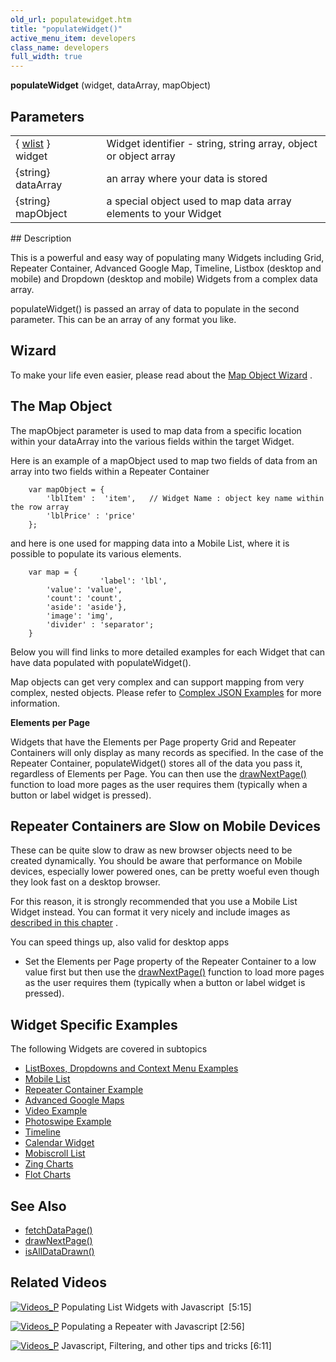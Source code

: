 ```yaml
---
old_url: populatewidget.htm
title: "populateWidget()"
active_menu_item: developers
class_name: developers
full_width: true
---
```



**populateWidget** (widget, dataArray, mapObject)

## Parameters

<table>
<tr>
<td width="137">
  { <a href="/developers/documentation/scripting-apis/client-api/objects-titbits/widget-list-parameters">wlist</a> } widget

</td>
<td width="20">
</td>
<td width="723">
Widget identifier - string, string array, object or object array

</td>
</tr>
<tr>
<td width="137">
{string} dataArray

</td>
<td width="20">
</td>
<td width="723">
an array where your data is stored

</td>
</tr>
<tr>
<td width="137">
{string} mapObject

</td>
<td width="20">
</td>
<td width="723">
a special object used to map data array elements to your Widget

</td>
</tr>
</table>
## Description

This is a powerful and easy way of populating many Widgets including Grid, Repeater Container, Advanced Google Map, Timeline, Listbox (desktop and mobile) and Dropdown (desktop and mobile) Widgets from a complex data array.

populateWidget() is passed an array of data to populate in the second parameter. This can be an array of any format you like.

## Wizard

To make your life even easier, please read about the [Map Object Wizard](/developers/documentation/scripting-apis/client-api/widget-data-state-manipulation/populatewidget/populatewidget-wizard) .

## The Map Object

The mapObject parameter is used to map data from a specific location within your dataArray into the various fields within the target Widget.

Here is an example of a mapObject used to map two fields of data from an array into two fields within a Repeater Container

        var mapObject = {
            'lblItem' :  'item',   // Widget Name : object key name within the row array
            'lblPrice' : 'price'
        };

and here is one used for mapping data into a Mobile List, where it is possible to populate its various elements.

        var map = {
                        'label': 'lbl',
            'value': 'value',
            'count': 'count',
            'aside': 'aside'},
            'image': 'img',
            'divider' : 'separator';        
        }   
   



Below you will find links to more detailed examples for each Widget that can have data populated with populateWidget().

Map objects can get very complex and can support mapping from very complex, nested objects. Please refer to [Complex JSON Examples](/developers/documentation/scripting-apis/client-api/widget-data-state-manipulation/populatewidget/complex-json-example) for more information.

**Elements per Page**

Widgets that have the Elements per Page property Grid and Repeater Containers will only display as many records as specified. In the case of the Repeater Container, populateWidget() stores all of the data you pass it, regardless of Elements per Page. You can then use the [drawNextPage()](/developers/documentation/scripting-apis/client-api/widget-object-functions/repeater-grid/drawnextpage) function to load more pages as the user requires them (typically when a button or label widget is pressed).

## Repeater Containers are Slow on Mobile Devices

These can be quite slow to draw as new browser objects need to be created dynamically. You should be aware that performance on Mobile devices, especially lower powered ones, can be pretty woeful even though they look fast on a desktop browser.

For this reason, it is strongly recommended that you use a Mobile List Widget instead. You can format it very nicely and include images as [described in this chapter](/developers/documentation/product-guide/advanced-important-widgets/important-mobile-widgets/mobile-list-widget/) .

You can speed things up, also valid for desktop apps

 - Set the Elements per Page property of the Repeater Container to a low value first but then use the [drawNextPage()](/developers/documentation/scripting-apis/client-api/widget-object-functions/repeater-grid/drawnextpage) function to load more pages as the user requires them (typically when a button or label widget is pressed).

## Widget Specific Examples

The following Widgets are covered in subtopics

 - [ListBoxes, Dropdowns and Context Menu Examples](/developers/documentation/scripting-apis/client-api/widget-data-state-manipulation/populatewidget/listbox-dropdown-example)
 - [Mobile List](/developers/documentation/scripting-apis/client-api/widget-data-state-manipulation/populatewidget/mobile-list-example)
 - [Repeater Container Example](/developers/documentation/scripting-apis/client-api/widget-data-state-manipulation/populatewidget/repeater-container-example)
 - [Advanced Google Maps](/developers/documentation/scripting-apis/client-api/widget-data-state-manipulation/populatewidget/advanced-google-maps-example)
 - [Video Example](/developers/documentation/scripting-apis/client-api/widget-data-state-manipulation/populatewidget/audio-video-example)
 - [Photoswipe Example](/developers/documentation/scripting-apis/client-api/widget-data-state-manipulation/populatewidget/photoswipe-example)
 - [Timeline](/developers/documentation/scripting-apis/client-api/widget-data-state-manipulation/populatewidget/timeline-example)
 - [Calendar Widget](/developers/documentation/scripting-apis/client-api/widget-data-state-manipulation/populatewidget/calendar-widget2)
 - [Mobiscroll List](/developers/documentation/scripting-apis/client-api/widget-data-state-manipulation/populatewidget/mobiscroll-list2)
 - [Zing Charts](/developers/documentation/scripting-apis/client-api/widget-data-state-manipulation/populatewidget/zingcharts)
 - [Flot Charts](/developers/documentation/scripting-apis/client-api/widget-data-state-manipulation/populatewidget/flot-charts2)

## See Also

 - [fetchDataPage()](/developers/documentation/scripting-apis/client-api/data-view-functions/fetchdatapage)
 - [drawNextPage()](/developers/documentation/scripting-apis/client-api/widget-object-functions/repeater-grid/drawnextpage)
 - [isAllDataDrawn()](/developers/documentation/scripting-apis/client-api/widget-object-functions/repeater-grid/isalldatadrawn)

## Related Videos

[![Videos\_P](/img/docs/videos_p.png)](http://www.youtube.com/v/q6VXeWOhAxA?autoplay=1&hd=1&fs=1&showsearch=0&rel=0&) Populating List Widgets with Javascript  [5:15]

[![Videos\_P](/img/docs/videos_p.png)](http://www.youtube.com/v/fPPlPcE69yE?autoplay=1&hd=1&fs=1&showsearch=0&rel=0&) Populating a Repeater with Javascript [2:56]

[![Videos\_P](/img/docs/videos_p.png)](http://www.youtube.com/v/rKbMmF7kcXs?autoplay=1&hd=1&fs=1&showsearch=0&rel=0&) Javascript, Filtering, and other tips and tricks [6:11]
